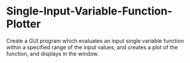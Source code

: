 # Single-Input-Variable-Function-Plotter

Create a GUI program which evaluates an input single variable function within a specified range
of the input values, and creates a plot of the function, and displays in the window.
